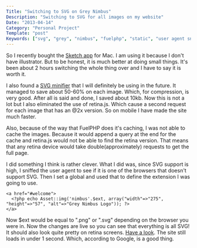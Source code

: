 ```yaml
---
Title: "Switching to SVG on Grey Nimbus"
Description: "Switching to SVG for all images on my website"
Date: "2013-04-14"
Category: "Personal Project"
Template: "post"
Keywords: ["svg", "grey", "nimbus", "fuelphp", "static", "user agent sniffing", "vector", "retina", "minify", "minifier", "fuel", "extension"]
---
```


So I recently bought the [Sketch app](http://www.bohemiancoding.com/sketch/ "Sketch Website") for Mac. I am using it because I don't have illustrator. But to be honest, it is much better at doing small things. It's been about 2 hours switching the whole thing over and I have to say it is worth it.

I also found a [SVG minifier](https://github.com/svg/svgo "svg/svgo") that I will definitely be using in the future. It managed to save about 50-60% on each image. Which, for compression, is very good. After all is said and done, I saved about 10kb. Now this is not a lot but I also eliminated the use of retina.js. Which cause a second request for each image that has an @2x version. So on mobile I have made the site much faster.

Also, because of the way that FuelPHP does it's caching, I was not able to cache the images. Because it would append a query at the end for the cache and retina.js would not be able to find the retina version. That means that any retina device would take double(approximately) requests to get the full page.

I did something I think is rather clever. What I did was, since SVG support is high, I sniffed the user agent to see if it is one of the browsers that doesn't support SVG. Then I set a global and used that to define the extension I was going to use.

    <a href="#welcome">
      <?php echo Asset::img('nimbus'.$ext, array("width"=>"275", "height"=>"57", "alt"=>"Grey Nimbus Logo")); ?>
    </a>

Now \$ext would be equal to ".png" or ".svg" depending on the browser you were in. Now the changes are live so you can see that everything is all SVG! It should also look quite pretty on retina screens. [Have a look](http://greynimbus.com "Grey Nimbus Website"). The site still loads in under 1 second. Which, according to Google, is a good thing.
